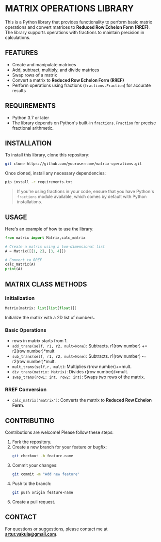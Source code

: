 
# **MATRIX OPERATIONS LIBRARY**

This is a Python library that provides functionality to perform basic matrix operations and convert matrices to **Reduced Row Echelon Form (RREF)**. The library supports operations with fractions to maintain precision in calculations.

## **FEATURES**

- Create and manipulate matrices
- Add, subtract, multiply, and divide matrices
- Swap rows of a matrix
- Convert a matrix to **Reduced Row Echelon Form (RREF)**
- Perform operations using fractions (`fractions.Fraction`) for accurate results

## **REQUIREMENTS**

- Python 3.7 or later
- The library depends on Python's built-in `fractions.Fraction` for precise fractional arithmetic.

## **INSTALLATION**

To install this library, clone this repository:

```bash
git clone https://github.com/yourusername/matrix-operations.git
```

Once cloned, install any necessary dependencies:

```bash
pip install -r requirements.txt
 ```

> If you're using fractions in your code, ensure that you have Python's `fractions` module available, which comes by default with Python installations.

## **USAGE**

Here's an example of how to use the library:


 ```python
from matrix import Matrix,calc_matrix

# Create a matrix using a two-dimensional list
A = Matrix([[1, 2], [3, 4]])

# Convert to RREF
calc_matrix(A)
print(A)
 ```

## **MATRIX CLASS METHODS**

### **Initialization**
```python
Matrix(matrix: list[list[float]])
 ```
Initialize the matrix with a 2D list of numbers.


### **Basic Operations**
- rows in matrix starts from 1.
- `add_trans(self, r1, r2, mult=None)`: Subtracts. r1(row number) += r2(row number)*mult
- `sub_trans(self, r1, r2, mult=None)`: Subtracts. r1(row number) -= r2(row number)*mult.
- `mult_trans(self,r, mult)`: Multiplies r(row number)+=mult.
- `div_trans(matrix: Matrix)`: Divides r(row number)/=mult.
- `swap_trans(row1: int, row2: int)`: Swaps two rows of the matrix.

### **RREF Conversion**
- `calc_matrix("matrix")`: Converts the matrix to **Reduced Row Echelon Form**.

## **CONTRIBUTING**

Contributions are welcome! Please follow these steps:

1. Fork the repository.
2. Create a new branch for your feature or bugfix:
    ```bash
    git checkout -b feature-name
    ```
3. Commit your changes:
    ```bash
    git commit -m "Add new feature"
    ```
4. Push to the branch:
    ```bash
    git push origin feature-name
    ```
5. Create a pull request.

## **CONTACT**

For questions or suggestions, please contact me at **artur.vakula@gmail.com**.


